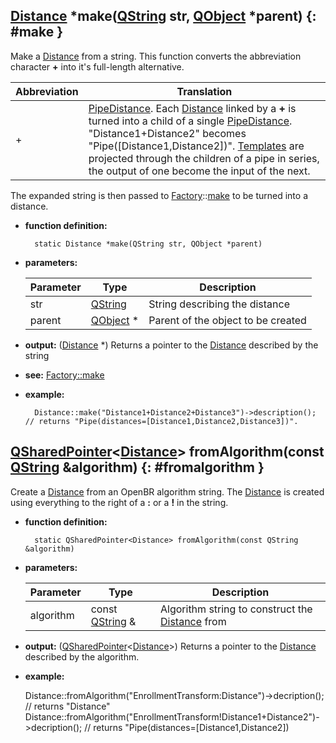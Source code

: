 ## [Distance](distance.md) \*make([QString][QString] str, [QObject][QObject] \*parent) {: #make }

Make a [Distance](distance.md) from a string. This function converts the abbreviation character **+** into it's full-length alternative.

Abbreviation | Translation
--- | ---
\+ | [PipeDistance](../../../plugin_docs/distance.md#pipedistance). Each [Distance](distance.md) linked by a **+** is turned into a child of a single [PipeDistance](../../../plugin_docs/distance.md#pipedistance). "Distance1+Distance2" becomes "Pipe([Distance1,Distance2])". [Templates](../template/template.md) are projected through the children of a pipe in series, the output of one become the input of the next.

The expanded string is then passed to [Factory](../factory/factory.md)::[make](../factory/statics.md#make) to be turned into a distance.

* **function definition:**

        static Distance *make(QString str, QObject *parent)

* **parameters:**

    Parameter | Type | Description
    --- | --- | ---
    str | [QString][QString] | String describing the distance
    parent | [QObject][QObject] \* | Parent of the object to be created

* **output:** ([Distance](distance.md) \*) Returns a pointer to the [Distance](distance.md) described by the string
* **see:** [Factory::make](../factory/statics.md#make)
* **example:**

        Distance::make("Distance1+Distance2+Distance3")->description(); // returns "Pipe(distances=[Distance1,Distance2,Distance3])".

## [QSharedPointer][QSharedPointer]&lt;[Distance](distance.md)&gt; fromAlgorithm(const [QString][QString] &algorithm) {: #fromalgorithm }

Create a [Distance](distance.md) from an OpenBR algorithm string. The [Distance](distance.md) is created using everything to the right of a **:** or a **!** in the string.

* **function definition:**

        static QSharedPointer<Distance> fromAlgorithm(const QString &algorithm)

* **parameters:**

    Parameter | Type | Description
    --- | --- | ---
    algorithm | const [QString][QString] & | Algorithm string to construct the [Distance](distance.md) from

* **output:** ([QSharedPointer][QSharedPointer]&lt;[Distance](distance.md)&gt;) Returns a pointer to the [Distance](distance.md) described by the algorithm.
* **example:**

    Distance::fromAlgorithm("EnrollmentTransform:Distance")->decription(); // returns "Distance"
    Distance::fromAlgorithm("EnrollmentTransform!Distance1+Distance2")->decription(); // returns "Pipe(distances=[Distance1,Distance2])

<!-- Links -->
[QString]: http://doc.qt.io/qt-5/QString.html "QString"
[QObject]: http://doc.qt.io/qt-5/QObject.html "QObject"
[QSharedPointer]: http://doc.qt.io/qt-5/qsharedpointer.html "QSharedPointer"
